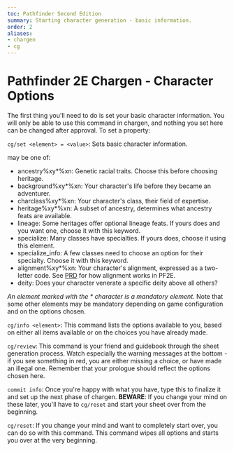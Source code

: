 ```yaml
---
toc: Pathfinder Second Edition
summary: Starting character generation - basic information.
order: 2
aliases:
- chargen
- cg
---
```

# Pathfinder 2E Chargen - Character Options

The first thing you'll need to do is set your basic character information. You will only be able to use this command in chargen, and nothing you set here can be changed after approval. To set a property:

`cg/set <element> = <value>`: Sets basic character information.

<element> may be one of:

* ancestry%xy*%xn: Genetic racial traits. Choose this before choosing heritage.
* background%xy*%xn: Your character's life before they became an adventurer.
* charclass%xy*%xn: Your character's class, their field of expertise.
* heritage%xy*%xn: A subset of ancestry, determines what ancestry feats are available.
* lineage: Some heritages offer optional lineage feats. If yours does and you want one, choose it with this keyword.
* specialize: Many classes have specialties. If yours does, choose it using this element.
* specialize_info: A few classes need to choose an option for their specialty. Choose it with this keyword.
* alignment%xy*%xn: Your character's alignment, expressed as a two-letter code. See [PRD](https://2e.aonprd.com/Rules.aspx?ID=95) for how alignment works in PF2E.
* deity: Does your character venerate a specific deity above all others?

_An element marked with the * character is a mandatory element._ Note that some other elements may be mandatory depending on game configuration and on the options chosen.

`cg/info <element>`: This command lists the options available to you, based on either all items available or on the choices you have already made. 

`cg/review`: This command is your friend and guidebook through the sheet generation process. Watch especially the warning messages at the bottom - if you see something in red, you are either missing a choice, or have made an illegal one.  Remember that your prologue should reflect the options chosen here.

`commit info`: Once you're happy with what you have, type this to finalize it and set up the next phase of chargen. **BEWARE**: If you change your mind on these later, you'll have to `cg/reset` and start your sheet over from the beginning.

`cg/reset`: If you change your mind and want to completely start over, you can do so with this command. This command wipes all options and starts you over at the very beginning.
